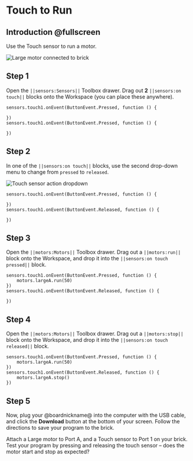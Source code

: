# Touch to Run

## Introduction @fullscreen

Use the Touch sensor to run a motor.

![Large motor connected to brick](/static/tutorials/touch-to-run/touch-to-run.gif)

## Step 1

Open the ``||sensors:Sensors||`` Toolbox drawer. Drag out **2** ``||sensors:on touch||`` blocks onto the Workspace (you can place these anywhere).

```blocks
sensors.touch1.onEvent(ButtonEvent.Pressed, function () {

})
sensors.touch1.onEvent(ButtonEvent.Pressed, function () {

})
```

## Step 2

In one of the ``||sensors:on touch||`` blocks, use the second drop-down menu to change from ``pressed`` to ``released``.
 
![Touch sensor action dropdown](/static/tutorials/touch-to-run/on-touch-dropdown.png)

```blocks
sensors.touch1.onEvent(ButtonEvent.Pressed, function () {

})
sensors.touch1.onEvent(ButtonEvent.Released, function () {

})
```

## Step 3

Open the ``||motors:Motors||`` Toolbox drawer. Drag out a ``||motors:run||`` block onto the Workspace, and drop it into the ``||sensors:on touch pressed||`` block.

```blocks
sensors.touch1.onEvent(ButtonEvent.Pressed, function () {
    motors.largeA.run(50)
})
sensors.touch1.onEvent(ButtonEvent.Released, function () {

})
```

## Step 4

Open the ``||motors:Motors||`` Toolbox drawer. Drag out a ``||motors:stop||`` block onto the Workspace, and drop it into the ``||sensors:on touch released||`` block.

```blocks
sensors.touch1.onEvent(ButtonEvent.Pressed, function () {
    motors.largeA.run(50)
})
sensors.touch1.onEvent(ButtonEvent.Released, function () {
    motors.largeA.stop()
})
```

## Step 5

Now, plug your @boardnickname@ into the computer with the USB cable, and click the **Download** button at the bottom of your screen. Follow the directions to save your program to the brick.

Attach a Large motor to Port A, and a Touch sensor to Port 1 on your brick. Test your program by pressing and releasing the touch sensor – does the motor start and stop as expected?
